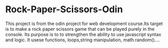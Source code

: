 # Rock-Paper-Scissors-Odin
This project is from the odin project for web development course.Its target is to make a rock paper scissors game that can be played purely in the console.
Its purpose is to to strengthen the ability to use javascript syntax and logic.
It usese functions, loops,string manipulation, math.random().... 
